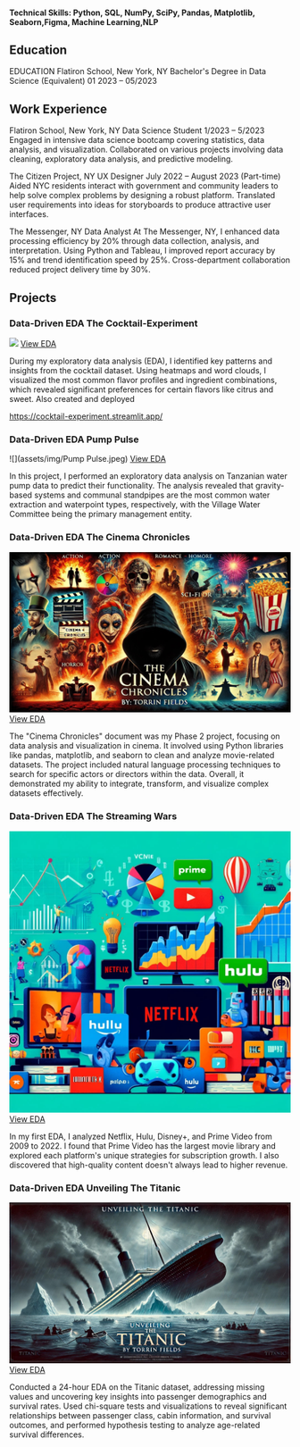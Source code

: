 

#### Technical Skills: Python, SQL, NumPy, SciPy, Pandas, Matplotlib, Seaborn,Figma, Machine Learning,NLP

## Education
EDUCATION
Flatiron School, New York, NY
Bachelor's Degree in Data Science (Equivalent)
01 2023 – 05/2023


## Work Experience
Flatiron School, New York, NY
Data Science Student
1/2023 – 5/2023
Engaged in intensive data science bootcamp covering statistics, data analysis, and visualization.
Collaborated on various projects involving data cleaning, exploratory data analysis, and predictive modeling.


The Citizen Project, NY
UX Designer
July 2022 – August 2023 (Part-time)
Aided NYC residents interact with government and community leaders to help solve complex problems by designing a robust platform.
Translated user requirements into ideas for storyboards to produce attractive user interfaces.

The Messenger, NY
Data Analyst
At The Messenger, NY, I enhanced data processing efficiency by 20% through data collection, analysis, and interpretation. Using Python and Tableau, I improved report accuracy by 15% and trend identification speed by 25%. Cross-department collaboration reduced project delivery time by 30%.

## Projects

### Data-Driven EDA The Cocktail-Experiment
![](assets/img/Cocktails.jpeg)
[View EDA](https://github.com/Tfields77/The-Cocktail-experiment/blob/main/Untitled13%20(2).ipynb)

During my exploratory data analysis (EDA), I identified key patterns and insights from the cocktail dataset. Using heatmaps and word clouds, I visualized the most common flavor profiles and ingredient combinations, which revealed significant preferences for certain flavors like citrus and sweet. Also created and deployed

https://cocktail-experiment.streamlit.app/

### Data-Driven EDA Pump Pulse
![](assets/img/Pump Pulse.jpeg)
[View EDA](https://github.com/Tfields77/Pump-Pulse/blob/main/Untitled7.ipynb)

In this project, I performed an exploratory data analysis on Tanzanian water pump data to predict their functionality. The analysis revealed that gravity-based systems and communal standpipes are the most common water extraction and waterpoint types, respectively, with the Village Water Committee being the primary management entity.


### Data-Driven EDA The Cinema Chronicles
![](assets/img/cookie.jpeg)
[View EDA](https://github.com/Tfields77/Cinema-Chronicles/blob/main/Ciinema%20Chronicles.ipynb)

The "Cinema Chronicles" document was my Phase 2 project, focusing on data analysis and visualization in cinema. It involved using Python libraries like pandas, matplotlib, and seaborn to clean and analyze movie-related datasets. The project included natural language processing techniques to search for specific actors or directors within the data. Overall, it demonstrated my ability to integrate, transform, and visualize complex datasets effectively.

### Data-Driven EDA The Streaming Wars
![](assets/img/streamin.jpeg)
[View EDA](https://github.com/Tfields77/Streaming-Wars/blob/main/Streaming_Wars.ipynb)

In my first EDA, I analyzed Netflix, Hulu, Disney+, and Prime Video from 2009 to 2022. I found that Prime Video has the largest movie library and explored each platform's unique strategies for subscription growth. I also discovered that high-quality content doesn't always lead to higher revenue.

### Data-Driven EDA Unveiling The Titanic
![](/assets/img/tita.jpeg)
[View EDA](https://github.com/Tfields77/Unveiling-The-Titanic/blob/main/Unveiling%20The%20Titanic.ipynb)

Conducted a 24-hour EDA on the Titanic dataset, addressing missing values and uncovering key insights into passenger demographics and survival rates. Used chi-square tests and visualizations to reveal significant relationships between passenger class, cabin information, and survival outcomes, and performed hypothesis testing to analyze age-related survival differences.
